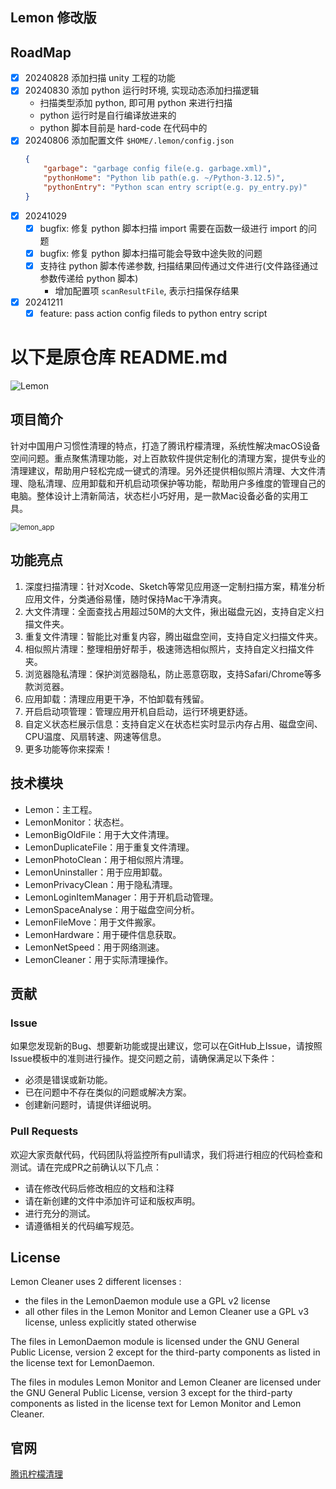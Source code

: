 ## Lemon 修改版

## RoadMap
- [x] 20240828 添加扫描 unity 工程的功能
- [x] 20240830 添加 python 运行时环境, 实现动态添加扫描逻辑
    * 扫描类型添加 python, 即可用 python 来进行扫描
    * python 运行时是自行编译放进来的
    * python 脚本目前是 hard-code 在代码中的
- [x] 20240806 添加配置文件 `$HOME/.lemon/config.json`
    ```json
    {
        "garbage": "garbage config file(e.g. garbage.xml)",
        "pythonHome": "Python lib path(e.g. ~/Python-3.12.5)",
        "pythonEntry": "Python scan entry script(e.g. py_entry.py)"
    }
    ```
- [x] 20241029
    - [x] bugfix: 修复 python 脚本扫描 import 需要在函数一级进行 import 的问题
    - [x] bugfix: 修复 python 脚本扫描可能会导致中途失败的问题
    - [x] 支持往 python 脚本传递参数, 扫描结果回传通过文件进行(文件路径通过参数传递给 python 脚本)
        * 增加配置项 `scanResultFile`, 表示扫描保存结果
- [x] 20241211
    - [x] feature: pass action config fileds to python entry script

##

# 以下是原仓库 README.md

![Lemon](Resource/lemon_banner.png)
## 项目简介
针对中国用户习惯性清理的特点，打造了腾讯柠檬清理，系统性解决macOS设备空间问题。重点聚焦清理功能，对上百款软件提供定制化的清理方案，提供专业的清理建议，帮助用户轻松完成一键式的清理。另外还提供相似照片清理、大文件清理、隐私清理、应用卸载和开机启动项保护等功能，帮助用户多维度的管理自己的电脑。整体设计上清新简洁，状态栏小巧好用，是一款Mac设备必备的实用工具。

<img src="Resource/lemon_app.png" alt="lemon_app" style="zoom:80%;" />

## 功能亮点

1. 深度扫描清理：针对Xcode、Sketch等常见应用逐一定制扫描方案，精准分析应用文件，分类通俗易懂，随时保持Mac干净清爽。
2. 大文件清理：全面查找占用超过50M的大文件，揪出磁盘元凶，支持自定义扫描文件夹。
3. 重复文件清理：智能比对重复内容，腾出磁盘空间，支持自定义扫描文件夹。
4. 相似照片清理：整理相册好帮手，极速筛选相似照片，支持自定义扫描文件夹。
5. 浏览器隐私清理：保护浏览器隐私，防止恶意窃取，支持Safari/Chrome等多款浏览器。
6. 应用卸载：清理应用更干净，不怕卸载有残留。
7. 开启启动项管理：管理应用开机自启动，运行环境更舒适。
8. 自定义状态栏展示信息：支持自定义在状态栏实时显示内存占用、磁盘空间、CPU温度、风扇转速、网速等信息。
9. 更多功能等你来探索！


## 技术模块
- Lemon：主工程。
- LemonMonitor：状态栏。
- LemonBigOldFile：用于大文件清理。
- LemonDuplicateFile：用于重复文件清理。
- LemonPhotoClean：用于相似照片清理。
- LemonUninstaller：用于应用卸载。
- LemonPrivacyClean：用于隐私清理。
- LemonLoginItemManager：用于开机启动管理。
- LemonSpaceAnalyse：用于磁盘空间分析。
- LemonFileMove：用于文件搬家。
- LemonHardware：用于硬件信息获取。
- LemonNetSpeed：用于网络测速。
- LemonCleaner：用于实际清理操作。


## 贡献
### Issue
如果您发现新的Bug、想要新功能或提出建议，您可以在GitHub上Issue，请按照Issue模板中的准则进行操作。提交问题之前，请确保满足以下条件：

- 必须是错误或新功能。
- 已在问题中不存在类似的问题或解决方案。
- 创建新问题时，请提供详细说明。

### Pull Requests
欢迎大家贡献代码，代码团队将监控所有pull请求，我们将进行相应的代码检查和测试。请在完成PR之前确认以下几点：

- 请在修改代码后修改相应的文档和注释
- 请在新创建的文件中添加许可证和版权声明。
- 进行充分的测试。
- 请遵循相关的代码编写规范。


## License
Lemon Cleaner uses 2 different licenses :

- the files in the LemonDaemon module use a GPL v2 license
- all other files in the Lemon Monitor and Lemon Cleaner use a GPL v3 license, unless explicitly stated otherwise

The files in LemonDaemon module is licensed under the GNU General Public License, version 2 except for the third-party components as listed in the license text for LemonDaemon.

The files in modules Lemon Monitor and Lemon Cleaner are licensed under the GNU General Public License, version 3 except for the third-party components as listed in the license text for Lemon Monitor and Lemon Cleaner.


## 官网
[腾讯柠檬清理](https://lemon.qq.com)

